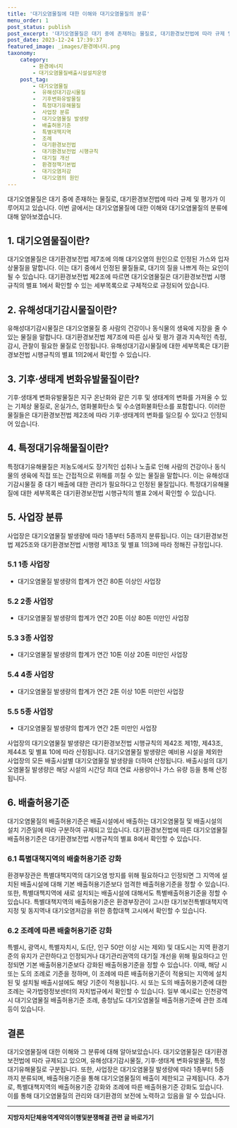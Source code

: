 ```yaml
---
title: '대기오염물질에 대한 이해와 대기오염물질의 분류'
menu_order: 1
post_status: publish
post_excerpt: '대기오염물질은 대기 중에 존재하는 물질로, 대기환경보전법에 따라 규제 및 평가가 이루어지고 있습니다. 이번 글에서는 대기오염물질에 대한 이해와 대기오염물질의 분류에 대해 알아보겠습니다.'
post_date: 2023-12-24 17:39:37
featured_image: _images/환경에너지.png
taxonomy:
    category:
        - 환경에너지
        - 대기오염물질배출시설설치운영
    post_tag:
        - 대기오염물질
        -  유해성대기감시물질
        -  기후변화유발물질
        -  특정대기유해물질
        -  사업장 분류
        -  대기오염물질 발생량
        -  배출허용기준
        -  특별대책지역
        -  조례
        -  대기환경보전법
        -  대기환경보전법 시행규칙
        -  대기질 개선
        -  환경정책기본법
        -  대기오염저감
        -  대기오염의 원인
---
```



대기오염물질은 대기 중에 존재하는 물질로, 대기환경보전법에 따라 규제 및 평가가 이루어지고 있습니다. 이번 글에서는 대기오염물질에 대한 이해와 대기오염물질의 분류에 대해 알아보겠습니다.

## 1. 대기오염물질이란?
대기오염물질은 대기환경보전법 제7조에 의해 대기오염의 원인으로 인정된 가스와 입자상물질을 말합니다. 이는 대기 중에서 인정된 물질들로, 대기의 질을 나쁘게 하는 요인이 될 수 있습니다. 대기환경보전법 제2조에 따르면 대기오염물질은 대기환경보전법 시행규칙의 별표 1에서 확인할 수 있는 세부목록으로 구체적으로 규정되어 있습니다.

## 2. 유해성대기감시물질이란?
유해성대기감시물질은 대기오염물질 중 사람의 건강이나 동식물의 생육에 지장을 줄 수 있는 물질을 말합니다. 대기환경보전법 제7조에 따른 심사 및 평가 결과 지속적인 측정, 감시, 관찰이 필요한 물질로 인정됩니다. 유해성대기감시물질에 대한 세부목록은 대기환경보전법 시행규칙의 별표 1의2에서 확인할 수 있습니다.

## 3. 기후·생태계 변화유발물질이란?
기후·생태계 변화유발물질은 지구 온난화와 같은 기후 및 생태계의 변화를 가져올 수 있는 기체상 물질로, 온실가스, 염화불화탄소 및 수소염화불화탄소를 포함합니다. 이러한 물질들은 대기환경보전법 제2조에 따라 기후·생태계의 변화를 일으킬 수 있다고 인정되어 있습니다.

## 4. 특정대기유해물질이란?
특정대기유해물질은 저농도에서도 장기적인 섭취나 노출로 인해 사람의 건강이나 동식물의 생육에 직접 또는 간접적으로 위해를 끼칠 수 있는 물질을 말합니다. 이는 유해성대기감시물질 중 대기 배출에 대한 관리가 필요하다고 인정된 물질입니다. 특정대기유해물질에 대한 세부목록은 대기환경보전법 시행규칙의 별표 2에서 확인할 수 있습니다.

## 5. 사업장 분류
사업장은 대기오염물질 발생량에 따라 1종부터 5종까지 분류됩니다. 이는 대기환경보전법 제25조와 대기환경보전법 시행령 제13조 및 별표 1의3에 따라 정해진 규정입니다.

### 5.1 1종 사업장
- 대기오염물질 발생량의 합계가 연간 80톤 이상인 사업장

### 5.2 2종 사업장
- 대기오염물질 발생량의 합계가 연간 20톤 이상 80톤 미만인 사업장

### 5.3 3종 사업장
- 대기오염물질 발생량의 합계가 연간 10톤 이상 20톤 미만인 사업장

### 5.4 4종 사업장
- 대기오염물질 발생량의 합계가 연간 2톤 이상 10톤 미만인 사업장

### 5.5 5종 사업장
- 대기오염물질 발생량의 합계가 연간 2톤 미만인 사업장

사업장의 대기오염물질 발생량은 대기환경보전법 시행규칙의 제42조 제1항, 제43조, 제44조 및 별표 10에 따라 산정됩니다. 대기오염물질 발생량은 예비용 시설을 제외한 사업장의 모든 배출시설별 대기오염물질 발생량을 더하여 산정됩니다. 배출시설의 대기오염물질 발생량은 해당 시설의 시간당 최대 연료 사용량이나 가스 유량 등을 통해 산정됩니다. 

## 6. 배출허용기준
대기오염물질의 배출허용기준은 배출시설에서 배출하는 대기오염물질 및 배출시설의 설치 기준일에 따라 구분하여 규제되고 있습니다. 대기환경보전법에 따른 대기오염물질 배출허용기준은 대기환경보전법 시행규칙의 별표 8에서 확인할 수 있습니다.

### 6.1 특별대책지역의 배출허용기준 강화
환경부장관은 특별대책지역의 대기오염 방지를 위해 필요하다고 인정되면 그 지역에 설치된 배출시설에 대해 기본 배출허용기준보다 엄격한 배출허용기준을 정할 수 있습니다. 또한, 특별대책지역에 새로 설치되는 배출시설에 대해서도 특별배출허용기준을 정할 수 있습니다. 특별대책지역의 배출허용기준은 환경부장관이 고시한 대기보전특별대책지역 지정 및 동지역내 대기오염저감을 위한 종합대책 고시에서 확인할 수 있습니다.

### 6.2 조례에 따른 배출허용기준 강화
특별시, 광역시, 특별자치시, 도(단, 인구 50만 이상 시는 제외) 및 대도시는 지역 환경기준의 유지가 곤란하다고 인정되거나 대기관리권역의 대기질 개선을 위해 필요하다고 인정되면 기본 배출허용기준보다 강화된 배출허용기준을 정할 수 있습니다. 이때, 해당 시 또는 도의 조례로 기준을 정하며, 이 조례에 따른 배출허용기준이 적용되는 지역에 설치된 및 설치될 배출시설에도 해당 기준이 적용됩니다. 시 또는 도의 배출허용기준에 대한 조례는 국가법령정보센터의 자치법규에서 확인할 수 있습니다. 일부 예시로는 인천광역시 대기오염물질 배출허용기준 조례, 충청남도 대기오염물질 배출허용기준에 관한 조례 등이 있습니다.

## 결론
대기오염물질에 대한 이해와 그 분류에 대해 알아보았습니다. 대기오염물질은 대기환경보전법에 따라 규제되고 있으며, 유해성대기감시물질, 기후·생태계 변화유발물질, 특정대기유해물질로 구분됩니다. 또한, 사업장은 대기오염물질 발생량에 따라 1종부터 5종까지 분류되며, 배출허용기준을 통해 대기오염물질의 배출이 제한되고 규제됩니다. 추가로, 특별대책지역의 배출허용기준 강화와 조례에 따른 배출허용기준 강화도 있습니다. 이를 통해 대기오염물질의 관리와 대기환경의 보전에 노력하고 있음을 알 수 있습니다.
                        
<!-- wp:separator -->
<hr class="wp-block-separator has-alpha-channel-opacity"/>
<!-- /wp:separator -->

<!-- wp:group {"backgroundColor":"base","layout":{"type":"constrained"}} -->
<div class="wp-block-group has-base-background-color has-background"><!-- wp:paragraph {"align":"center","fontSize":"medium"} -->
<p class="has-text-align-center has-large-font-size"><strong>지방자치단체용역계약의이행및분쟁해결 관련 글 바로가기</strong></p>
<!-- /wp:paragraph -->


<!-- wp:latest-posts
{"categories":[{"id":7295,"count":19,"description":"","link":"https://uknowlaw.com/category/%ec%a7%80%eb%b0%a9%ec%9e%90%ec%b9%98%eb%8b%a8%ec%b2%b4%ec%9a%a9%ec%97%ad%ea%b3%84%ec%95%bd%ec%9d%98%ec%9d%b4%ed%96%89%eb%b0%8f%eb%b6%84%ec%9f%81%ed%95%b4%ea%b2%b0/","name":"지방자치단체용역계약의이행및분쟁해결","slug":"지방자치단체용역계약의이행및분쟁해결","taxonomy":"category","parent":0,"meta":[],"_links":{"self":[{"href":"https://uknowlaw.com/wp-json/wp/v2/categories/7295"}],"collection":[{"href":"https://uknowlaw.com/wp-json/wp/v2/categories"}],"about":[{"href":"https://uknowlaw.com/wp-json/wp/v2/taxonomies/category"}],"wp:post_type":[{"href":"https://uknowlaw.com/wp-json/wp/v2/posts?categories=7295"}],"curies":[{"name":"wp","href":"https://api.w.org/{rel}","templated":true}]}}],"postsToShow":100,"excerptLength":28,"postLayout":"grid","columns":2,"featuredImageAlign":"left","featuredImageSizeSlug":"large","fontSize":"small"} /--></div>
<!-- /wp:group -->
